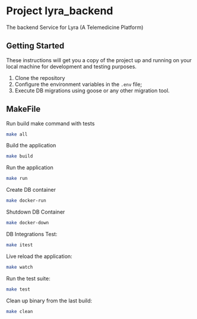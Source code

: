 # Project lyra_backend

The backend Service for Lyra (A Telemedicine Platform)

## Getting Started

These instructions will get you a copy of the project up and running on your local machine for development and testing purposes.

1. Clone the repository
2. Configure the environment variables in the `.env` file;
3. Execute DB migrations using goose or any other migration tool.

## MakeFile

Run build make command with tests

```bash
make all
```

Build the application

```bash
make build
```

Run the application

```bash
make run
```

Create DB container

```bash
make docker-run
```

Shutdown DB Container

```bash
make docker-down
```

DB Integrations Test:

```bash
make itest
```

Live reload the application:

```bash
make watch
```

Run the test suite:

```bash
make test
```

Clean up binary from the last build:

```bash
make clean
```
